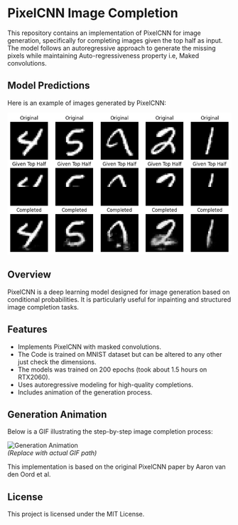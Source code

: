 # PixelCNN Image Completion

This repository contains an implementation of PixelCNN for image generation, specifically for completing images given the top half as input. The model follows an autoregressive approach to generate the missing pixels while maintaining Auto-regressiveness property i.e, Maked convolutions.


## Model Predictions

Here is an example of images generated by PixelCNN:

![Model Predictions](output.png)  


## Overview

PixelCNN is a deep learning model designed for image generation based on conditional probabilities. It is particularly useful for inpainting and structured image completion tasks.

## Features

- Implements PixelCNN with masked convolutions.
- The Code is trained on MNIST dataset but can be altered to any other just check the dimensions.
- The models was trained on 200 epochs (took about 1.5 hours on RTX2060).
- Uses autoregressive modeling for high-quality completions.
- Includes animation of the generation process.


## Generation Animation

Below is a GIF illustrating the step-by-step image completion process:

![Generation Animation](path/to/your/gif.gif)  
*(Replace with actual GIF path)*


This implementation is based on the original PixelCNN paper by Aaron van den Oord et al.

## License

This project is licensed under the MIT License.

